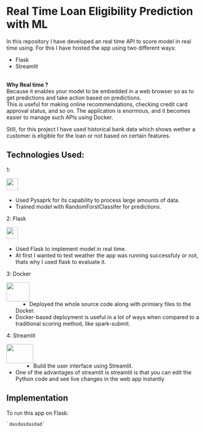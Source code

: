# Real Time Loan Eligibility Prediction with ML 


In this repository I have developed an real time API to score model in real time using. For this I have hosted the app using two different ways: 
<br/>
- Flask
- Streamlit
   

<br/>
<b>Why Real time ?</b> <br/>
Because it enables your model
to be embedded in a web browser so as to get predictions and take action based on
predictions.<br/>
This is useful for making online recommendations, checking credit card approval status, and so on. The application is enormous, and it becomes easier to manage such APIs using Docker.

Still, for this project  I have used historical bank data which shows wether a customer is eligible for the loan or not based on certain features.


## Technologies Used:



1: <div style="float: left;"><img src="https://upload.wikimedia.org/wikipedia/commons/thumb/f/f3/Apache_Spark_logo.svg/1280px-Apache_Spark_logo.svg.png" width="" height="30
"/></div> <br/>
<br/>

- Used Pysaprk for its capability to process large amounts of data. 
- Trained model with RandomForstClassifer for predictions.

  
2: Flask <div style="float: left;"><img src="https://static.javatpoint.com/tutorial/flask/images/flask-tutorial.png" width="" height="30
"/></div> <br/>
<br/> 

- Used Flask to implement model in real time.
- At first I wanted to test weather the app was running successfuly or not, thats why I used flask to evaluate it.

3: Docker <div style="float: left;"><img src="https://blog.knoldus.com/wp-content/uploads/2017/12/docker_facebook_share.png" width="60" height="50
"/></div> <br/>
<br/> 

- Deployed the whole source code along with primiary files to the Docker. <br/>
- Docker-based deployment is useful
in a lot of ways when compared to a traditional scoring method, like spark-submit.


4: Streamlit <div style="float: left;"><img src="https://assets.website-files.com/5dc3b47ddc6c0c2a1af74ad0/5e181830b827fae3a2541766_RGB_Logo_Vertical_Color_Dark_Bg.png" width="70" height="50
"/></div> <br/>
<br/> 

- Build the user interface using Streamlit.
- One of the advantages of streamlit is streamlit is that you can edit the Python code and see live changes in the web app
instantly

## Implementation


To run this app on Flask:<br/>

    `dasdasdasdad`
